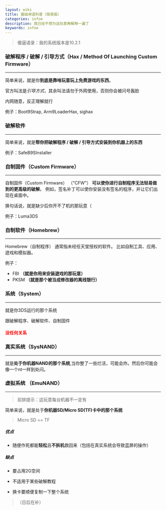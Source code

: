 ```yaml
---
layout: wiki
title: 基础用语科普（简易版）
categories: infoe
description: 我已经不想为这玩意再解释一遍了
keywords: infoe
---
```


> 傻逼语录：我的系统版本是10.2.1

### 破解程序 / 破解 / 引导方式（Hax / Method Of Launching Custom Firmware）

---

简单来说，就是你**到底是靠啥玩意玩上免费游戏的东西**。

官方叫法是*引导方式*，其余叫法请勿于外网使用，否则你会被问号轰脸

内网随意，反正理解就行

例子：Boot9Strap, Arm9LoaderHax, sighax

### 破解软件

---

简单来说，就是**帮你把破解程序 / 破解 / 引导方式安装到你机器上的东西**

例子：SafeB9SInstaller

### 自制固件（Custom Firmware）

---

自制固件（Custom Firmware） （”CFW”） **可以使你进行自制程序无法轻易做到的更高级的破解**。 例如，签名补丁可以使你安装没有签名的程序，并让它们出现在桌面中。

换句话说，就是缺少后你开不了机的那玩意（

例子：Luma3DS

### 自制软件（Homebrew）

---

Homebrew（自制程序） 通常指未经任天堂授权的软件。 比如自制工具、应用、遊戏和模拟器。

例子：
- FBI **（就是你用来安装遊戏的那玩意）**
- PKSM **（就是那个被当成修改器的离线银行）**

### 系统（System）

---

就是你3DS运行的那个系统

<div>跟破解程序、破解软件、自制固件<h4 style="color:red">没任何关系</h4></div>

### 真实系统（SysNAND）

---

就是**处于你机器NAND的那个系统**,当你整了一些烂活，可能会炸。然后你可能会像一个nt一样到处问。

### 虚拟系统 （EmuNAND）

---

> 前排提示：这玩意每台机器不一定有

简单来说，就是处于**你机器SD/Micro SD(TF)卡中的那个系统**

> Micro SD == TF

##### 优点

- 随便作死都能**轻松**且**不拆机**救回来（包括在真实系统会导致蓝屏的操作）

##### 缺点

- 要占用2G空间

- 不适用于某些破解教程

- 换卡要顺便复制一下整个系统

  

> （日后在补）
